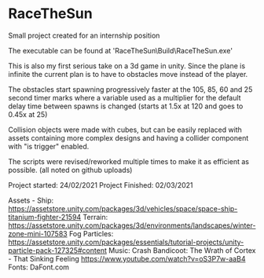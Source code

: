 # RaceTheSun
Small project created for an internship position

The executable can be found at 'RaceTheSun\Build\RaceTheSun.exe'

This is also my first serious take on a 3d game in unity.
Since the plane is infinite the current plan is to have to obstacles move instead of the player.

The obstacles start spawning progressively faster at the 105, 85, 60 and 25 second timer marks where a variable used as a multiplier
for the default delay time between spawns is changed (starts at 1.5x at 120 and goes to 0.45x at 25)

Collision objects were made with cubes, but can be easily replaced with assets containing more complex designs and having a collider
component with "is trigger" enabled.

The scripts were revised/reworked multiple times to make it as efficient as possible. (all noted on github uploads)

Project started: 24/02/2021
Project Finished: 02/03/2021

Assets - 
Ship: https://assetstore.unity.com/packages/3d/vehicles/space/space-ship-titanium-fighter-21594
Terrain: https://assetstore.unity.com/packages/3d/environments/landscapes/winter-zone-mini-107583
Fog Particles: https://assetstore.unity.com/packages/essentials/tutorial-projects/unity-particle-pack-127325#content
Music: Crash Bandicoot: The Wrath of Cortex - That Sinking Feeling https://www.youtube.com/watch?v=oS3P7w-aaB4
Fonts: DaFont.com